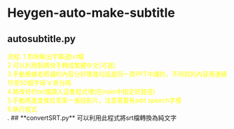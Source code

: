 # Heygen-auto-make-subtitle  
## **autosubtitle.py**  
<div style="color:yellow">
流程:  
1.剪映輸出字幕選txt檔  <br/>
2.可以利用馴碼快手轉成繁體中文(可選)  <br/>
3.手動根據老師講的內容分好哪幾句話是同一頁PPT中講的，不同頁的內容用連續10至50個字母'a'來分隔  <br/>
4.將改好的txt檔讀入這隻程式裡(在main中指定好路徑)  <br/>
5.手動將進度條拉至第一張投影片，注意需要有add speech字樣  <br/>
6.執行程式  <br/></div>.
## **convertSRT.py**  
可以利用此程式將srt檔轉換為純文字
